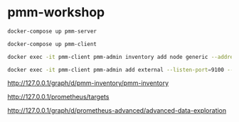 # pmm-workshop

```bash
docker-compose up pmm-server
```

```bash
docker-compose up pmm-client
```

```bash
docker exec -it pmm-client pmm-admin inventory add node generic --address=host.docker.internal host
```

```bash
docker exec -it pmm-client pmm-admin add external --listen-port=9100 --service-name=workshop --service-node-id=<HOST NODE ID> --agent-node-id=<HOST NODE ID>
```

http://127.0.0.1/graph/d/pmm-inventory/pmm-inventory

http://127.0.0.1/prometheus/targets

http://127.0.0.1/graph/d/prometheus-advanced/advanced-data-exploration
